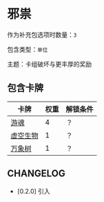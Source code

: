 # 邪祟

作为补充包选项时数量：`3`

包含类型：`单位`

主题：卡组破坏与更丰厚的奖励

## 包含卡牌

卡牌 | 权重 | 解锁条件
--- | --- | ---
[游魂](../卡牌/游魂.md) | 4 | ？
[虚空生物](../卡牌/虚空生物.md) | 1 | ？
[万象树](../卡牌/万象树.md) | 1 | ？

## CHANGELOG

- [0.2.0] 引入
